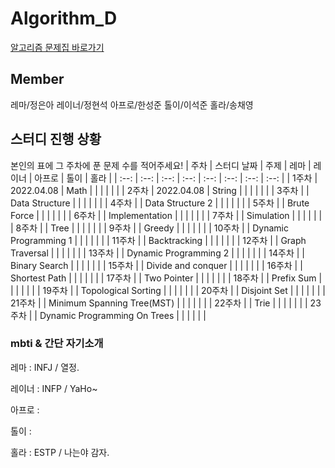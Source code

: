 # Algorithm_D

[알고리즘 문제집 바로가기](https://github.com/UMC-KU/Algorithms_Challenge)


## Member
레마/정은아 레이너/정현석 아프로/한성준 톨이/이석준 홀라/송채영



## 스터디 진행 상황
본인의 표에 그 주차에 푼 문제 수를 적어주세요!
| 주차 | 스터디 날짜 | 주제 | 레마 | 레이너 | 아프로 | 톨이 | 홀라 |
| :--: | :--: | :--: | :--:  | :--: | :--: | :--: | :--: |
| 1주차 | 2022.04.08 | Math |  |  |  |  |  |
| 2주차 | 2022.04.08 | String |  |  |  |  |  |
| 3주차 |  | Data Structure |  |  |  |  |  |
| 4주차 |  | Data Structure 2 |  |  |  |  |  |
| 5주차 |  | Brute Force |  |  |  |  |  |
| 6주차 |  | Implementation |  |  |  |  |  |
| 7주차 |  | Simulation |  |  |  |  |  |
| 8주차 |  | Tree |  |  |  |  |  |
| 9주차 |  | Greedy |  |  |  |  |  |
| 10주차 |  | Dynamic Programming 1 |  |  |  |  |  |
| 11주차 |  | Backtracking |  |  |  |  |  |
| 12주차 |  | Graph Traversal |  |  |  |  |  |
| 13주차 |  | Dynamic Programming 2 |  |  |  |  |  |
| 14주차 |  | Binary Search |  |  |  |  |  |
| 15주차 |  | Divide and conquer |  |  |  |  |  |
| 16주차 |  | Shortest Path |  |  |  |  |  |
| 17주차 |  | Two Pointer |  |  |  |  |  |
| 18주차 |  | Prefix Sum |  |  |  |  |  |
| 19주차 |  | Topological Sorting |  |  |  |  |  |
| 20주차 |  | Disjoint Set |  |  |  |  |  |
| 21주차 |  | Minimum Spanning Tree(MST) |  |  |  |  |  |
| 22주차 |  | Trie |  |  |  |  |  |
| 23주차 |  | Dynamic Programming On Trees |  |  |  |  |  |



### mbti & 간단 자기소개
레마 : INFJ / 열정.

레이너 : INFP / YaHo~

아프로 : 

톨이 :

홀라 : ESTP / 나는야 감자.
